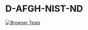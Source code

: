 # D-AFGH-NIST-ND
[![Browser Tests](https://github.com/Mirwais-Hakimy/docs/actions/workflows/browser-test.yml/badge.svg?branch=1862-Add-Travis-CI-migration-table&amp;event=deployment_status)](https://github.com/Mirwais-Hakimy/docs/actions/workflows/browser-test.yml)
